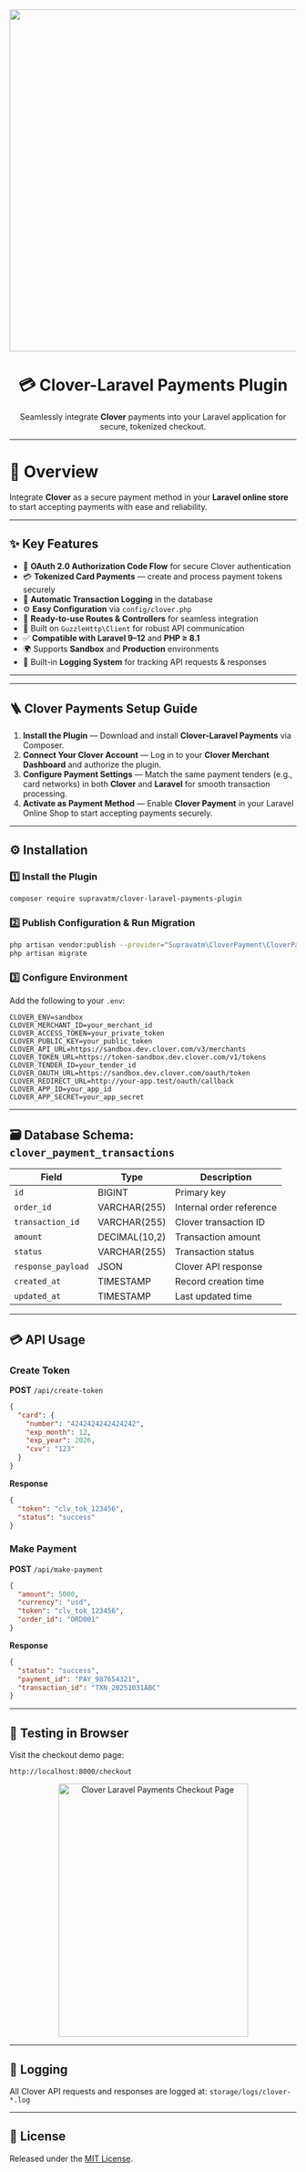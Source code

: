 <div align="center">
  <img src="https://github.com/user-attachments/assets/bdf487ad-9d8b-424b-b432-9a05ddcc1361" alt="Clover Laravel Payments" width="1536" height="600"/>
  <h1>💳 Clover-Laravel Payments Plugin</h1>
  <p>Seamlessly integrate <b>Clover</b> payments into your Laravel application for secure, tokenized checkout.</p>
</div>

---

# 🚀 Overview

Integrate **Clover** as a secure payment method in your **Laravel online store** to start accepting payments with ease and reliability.

---

## ✨ Key Features

- 🔐 **OAuth 2.0 Authorization Code Flow** for secure Clover authentication  
- 💳 **Tokenized Card Payments** — create and process payment tokens securely  
- 💾 **Automatic Transaction Logging** in the database  
- ⚙️ **Easy Configuration** via `config/clover.php`  
- 🚀 **Ready-to-use Routes & Controllers** for seamless integration  
- 🧱 Built on `GuzzleHttp\Client` for robust API communication  
- ✅ **Compatible with Laravel 9–12** and **PHP ≥ 8.1**  
- 🌍 Supports **Sandbox** and **Production** environments  
- 🧾 Built-in **Logging System** for tracking API requests & responses  

---
---

## 🪜 Clover Payments Setup Guide

1. **Install the Plugin** — Download and install **Clover-Laravel Payments** via Composer.  
2. **Connect Your Clover Account** — Log in to your **Clover Merchant Dashboard** and authorize the plugin.  
3. **Configure Payment Settings** — Match the same payment tenders (e.g., card networks) in both **Clover** and **Laravel** for smooth transaction processing.  
4. **Activate as Payment Method** — Enable **Clover Payment** in your Laravel Online Shop to start accepting payments securely.  

---

## ⚙️ Installation

### 1️⃣ Install the Plugin

```bash
composer require supravatm/clover-laravel-payments-plugin
```

### 2️⃣ Publish Configuration & Run Migration

```bash
php artisan vendor:publish --provider="Supravatm\CloverPayment\CloverPaymentServiceProvider"
php artisan migrate
```

### 3️⃣ Configure Environment

Add the following to your `.env`:

```env
CLOVER_ENV=sandbox
CLOVER_MERCHANT_ID=your_merchant_id
CLOVER_ACCESS_TOKEN=your_private_token
CLOVER_PUBLIC_KEY=your_public_token
CLOVER_API_URL=https://sandbox.dev.clover.com/v3/merchants
CLOVER_TOKEN_URL=https://token-sandbox.dev.clover.com/v1/tokens
CLOVER_TENDER_ID=your_tender_id
CLOVER_OAUTH_URL=https://sandbox.dev.clover.com/oauth/token
CLOVER_REDIRECT_URL=http://your-app.test/oauth/callback
CLOVER_APP_ID=your_app_id
CLOVER_APP_SECRET=your_app_secret
```

---

## 🗃️ Database Schema: `clover_payment_transactions`

| Field | Type | Description |
|-------|------|-------------|
| `id` | BIGINT | Primary key |
| `order_id` | VARCHAR(255) | Internal order reference |
| `transaction_id` | VARCHAR(255) | Clover transaction ID |
| `amount` | DECIMAL(10,2) | Transaction amount |
| `status` | VARCHAR(255) | Transaction status |
| `response_payload` | JSON | Clover API response |
| `created_at` | TIMESTAMP | Record creation time |
| `updated_at` | TIMESTAMP | Last updated time |

---

## 💳 API Usage

### Create Token

**POST** `/api/create-token`
```json
{
  "card": {
    "number": "4242424242424242",
    "exp_month": 12,
    "exp_year": 2026,
    "cvv": "123"
  }
}
```

**Response**
```json
{
  "token": "clv_tok_123456",
  "status": "success"
}
```

### Make Payment

**POST** `/api/make-payment`
```json
{
  "amount": 5000,
  "currency": "usd",
  "token": "clv_tok_123456",
  "order_id": "ORD001"
}
```

**Response**
```json
{
  "status": "success",
  "payment_id": "PAY_987654321",
  "transaction_id": "TXN_20251031ABC"
}
```

---

## 🧪 Testing in Browser


Visit the checkout demo page:

```
http://localhost:8000/checkout
```

<p align="center">
  <img src="https://github.com/user-attachments/assets/3068cc04-0d38-4c35-aefe-7f598f0e7313" alt="Clover Laravel Payments Checkout Page" width="333" height="444">
</p>

---

## 🧾 Logging

All Clover API requests and responses are logged at: `storage/logs/clover-*.log`

---

## 🪪 License

Released under the [MIT License](LICENSE).